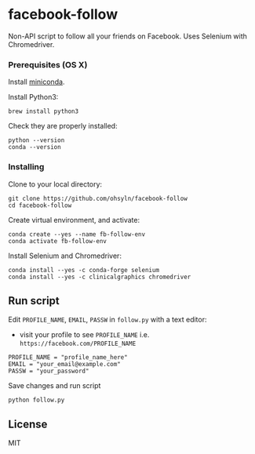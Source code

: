  # facebook-follow

Non-API script to follow all your friends on Facebook. Uses Selenium with Chromedriver.

### Prerequisites (OS X)

Install [miniconda](https://conda.io/docs/user-guide/install/macos.html).

Install Python3:

```
brew install python3 
```

Check they are properly installed:

```
python --version
conda --version
```

### Installing

Clone to your local directory:

```
git clone https://github.com/ohsyln/facebook-follow
cd facebook-follow
```

Create virtual environment, and activate:

```
conda create --yes --name fb-follow-env
conda activate fb-follow-env
```

Install Selenium and Chromedriver:

```
conda install --yes -c conda-forge selenium
conda install --yes -c clinicalgraphics chromedriver
```

## Run script

Edit `PROFILE_NAME`, `EMAIL`, `PASSW` in `follow.py` with a text editor:

* visit your profile to see `PROFILE_NAME` i.e. `https://facebook.com/PROFILE_NAME`

```
PROFILE_NAME = "profile_name_here"
EMAIL = "your_email@example.com"
PASSW = "your_password"
```

Save changes and run script

```
python follow.py
```

## License

MIT
